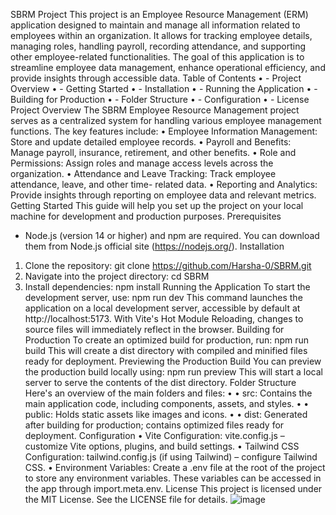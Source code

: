 SBRM Project
This project is an Employee Resource Management (ERM) application designed to maintain and manage all information related to employees within an organization. It allows for tracking employee details, managing roles, handling payroll, recording attendance, and supporting other employee-related functionalities. The goal of this application is to streamline employee data management, enhance operational efficiency, and provide insights through accessible data.
Table of Contents
•	- Project Overview
•	- Getting Started
•	- Installation
•	- Running the Application
•	- Building for Production
•	- Folder Structure
•	- Configuration
•	- License
Project Overview
The SBRM Employee Resource Management project serves as a centralized system for handling various employee management functions. The key features include:
•	Employee Information Management: Store and update detailed employee records.
•	Payroll and Benefits: Manage payroll, insurance, retirement, and other benefits.
•	Role and Permissions: Assign roles and manage access levels across the organization.
•	Attendance and Leave Tracking: Track employee attendance, leave, and other time-  related data.
•	Reporting and Analytics: Provide insights through reporting on employee data and relevant metrics.
Getting Started
This guide will help you set up the project on your local machine for development and production purposes.
Prerequisites
- Node.js (version 14 or higher) and npm are required. You can download them from Node.js official site (https://nodejs.org/).
Installation
1. Clone the repository:
   git clone https://github.com/Harsha-0/SBRM.git
2. Navigate into the project directory:
   cd SBRM
3. Install dependencies:
   npm install
Running the Application
To start the development server, use:
   npm run dev
This command launches the application on a local development server, accessible by default at http://localhost:5173. With Vite's Hot Module Reloading, changes to source files will immediately reflect in the browser.
Building for Production
To create an optimized build for production, run:
   npm run build
This will create a dist directory with compiled and minified files ready for deployment.
Previewing the Production Build
You can preview the production build locally using:
   npm run preview
This will start a local server to serve the contents of the dist directory.
Folder Structure
Here's an overview of the main folders and files:
•	• src: Contains the main application code, including components, assets, and styles.
•	• public: Holds static assets like images and icons.
•	• dist: Generated after building for production; contains optimized files ready for deployment.
Configuration
• Vite Configuration: vite.config.js – customize Vite options, plugins, and build settings.
• Tailwind CSS Configuration: tailwind.config.js (if using Tailwind) – configure Tailwind CSS.
• Environment Variables: Create a .env file at the root of the project to store any environment variables. These variables can be accessed in the app through import.meta.env.
License
This project is licensed under the MIT License. See the LICENSE file for details.
![image](https://github.com/user-attachments/assets/977ac569-293d-4b0b-98f9-2500a13ab4c6)
